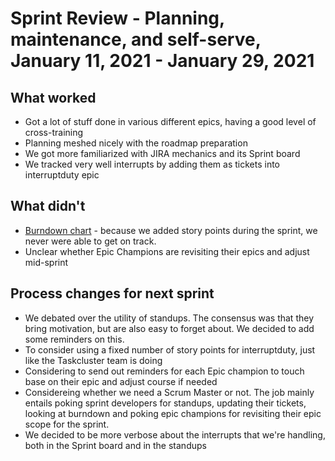# Sprint Review - Planning, maintenance, and self-serve, January 11, 2021 - January 29, 2021

## What worked
- Got a lot of stuff done in various different epics, having a good level of cross-training
- Planning meshed nicely with the roadmap preparation
- We got more familiarized with JIRA mechanics and its Sprint board
- We tracked very well interrupts by adding them as tickets into interruptduty epic

## What didn't
* [Burndown chart](https://jira.mozilla.com/secure/RapidBoard.jspa?rapidView=679&view=reporting&chart=burndownChart&sprint=952) - because we added story points during the sprint, we never were able to get on track.
* Unclear whether Epic Champions are revisiting their epics and adjust mid-sprint

## Process changes for next sprint
- We debated over the utility of standups. The consensus was that they bring motivation, but are also easy to forget about. We decided to add some reminders on this.
- To consider using a fixed number of story points for interruptduty, just like the Taskcluster team is doing
- Considering to send out reminders for each Epic champion to touch base on their epic and adjust course if needed
- Considereing whether we need a Scrum Master or not. The job mainly entails poking sprint developers for standups, updating their tickets, looking at burndown and poking epic champions for revisiting their epic scope for the sprint.
- We decided to be more verbose about the interrupts that we're handling, both in the Sprint board and in the standups
